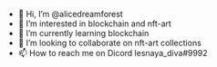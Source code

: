 - 👋 Hi, I’m @alicedreamforest
- 👀 I’m interested in blockchain and nft-art
- 🌱 I’m currently learning blockchain
- 💞️ I’m looking to collaborate on nft-art collections
- 📫 How to reach me on Dicord lesnaya_diva#9992 

<!---
alicedreamforest/alicedreamforest is a ✨ special ✨ repository because its `README.md` (this file) appears on your GitHub profile.
You can click the Preview link to take a look at your changes.
--->
